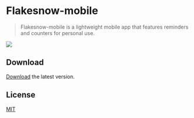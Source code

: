 # Flakesnow-mobile
> Flakesnow-mobile is a lightweight mobile app that features reminders and counters for personal use.

![](https://i.imgur.com/kTsvjsa.png)

## Download

[Download](https://github.com/TheJeme/Flakesnow-mobile/releases/ "Flakesnow-mobile") the latest version.

## License

[MIT](LICENSE)
